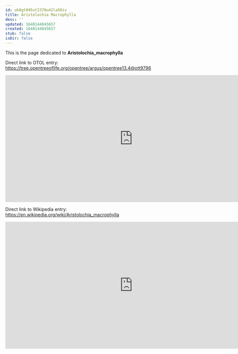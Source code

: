 ```yaml
---
id: uk8gt045vt2370u42la50iv
title: Aristolochia Macrophylla
desc: ''
updated: 1648144045657
created: 1648144045657
stub: false
isDir: false
---
```

This is the page dedicated to **Aristolochia_macrophylla**


Direct link to OTOL entry: https://tree.opentreeoflife.org/opentree/argus/opentree13.4@ott9796



<html>
    <body>
    <iframe src="https://tree.opentreeoflife.org/opentree/argus/opentree13.4@ott9796"
    width="800" height="400" frameborder="0" allowfullscreen> </iframe>
    </body>
</html>
    


Direct link to Wikipedia entry: https://en.wikipedia.org/wiki/Aristolochia_macrophylla



<html>
    <body>
    <iframe src="https://en.wikipedia.org/wiki/Aristolochia_macrophylla"
    width="800" height="400" frameborder="0" allowfullscreen> </iframe>
    </body>
</html>
    

